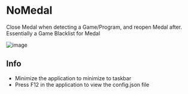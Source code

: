 # NoMedal
Close Medal when detecting a Game/Program, and reopen Medal after. <br/>
Essentially a Game Blacklist for Medal

![image](https://i.imgur.com/iY48e4p.png)

## Info
- Minimize the application to minimize to taskbar
- Press F12 in the application to view the config.json file
